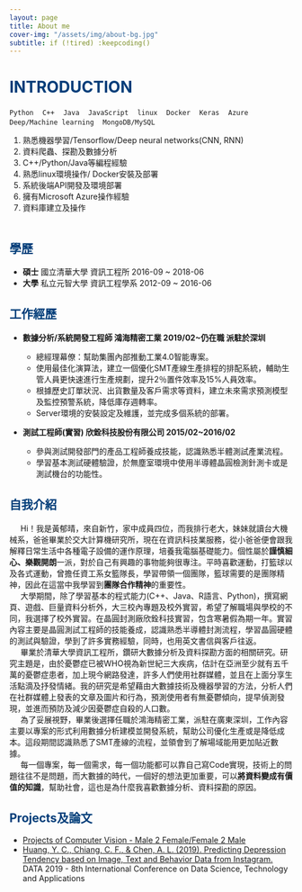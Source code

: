 ```yaml
---
layout: page
title: About me
cover-img: "/assets/img/about-bg.jpg"
subtitle: if (!tired) :keepcoding()
---
```

# <font color="#003D79">INTRODUCTION</font>

`Python` &nbsp;&nbsp;&nbsp;`C++`  &nbsp;&nbsp;&nbsp;`Java`  &nbsp;&nbsp;&nbsp;`JavaScript`  &nbsp;&nbsp;&nbsp;`linux`&nbsp;&nbsp;&nbsp;  `Docker`&nbsp;&nbsp;&nbsp;  `Keras`&nbsp;&nbsp;&nbsp;  `Azure`&nbsp;&nbsp;&nbsp;  `Deep/Machine learning`&nbsp;&nbsp;&nbsp;  `MongoDB/MySQL`


1. 熟悉機器學習/Tensorflow/Deep neural networks(CNN, RNN)
2. 資料爬蟲、探勘及數據分析
3. C++/Python/Java等編程經驗
4. 熟悉linux環境操作/ Docker安裝及部署
5. 系統後端API開發及環境部署
6. 擁有Microsoft Azure操作經驗
7. 資料庫建立及操作
<br><br>

## <font color="#003D79">學歷</font>

*  **碩士** 國立清華大學 資訊工程所 2016-09 ~ 2018-06
*  **大學** 私立元智大學 資訊工程學系 2012-09 ~ 2016-06

## <font color="#003D79">工作經歷</font>

* **數據分析/系統開發工程師 鴻海精密工業 2019/02~仍在職 派駐於深圳**

	- 總經理幕僚：幫助集團內部推動工業4.0智能專案。
	- 使用最佳化演算法，建立一個優化SMT產線生產排程的排配系統，輔助生管人員更快速進行生產規劃，提升2％置件效率及15%人員效率。
    - 根據歷史訂單狀況、出貨數量及客戶需求等資料，建立未來需求預測模型及監控預警系統，降低庫存週轉率。
    - Server環境的安裝設定及維護，並完成多個系統的部署。

* **測試工程師(實習) 欣銓科技股份有限公司 2015/02~2016/02** 

    - 參與測試開發部門的產品工程師養成技能，認識熟悉半體測試產業流程。
    - 學習基本測試硬體驗證，於無塵室環境中使用半導體晶圓檢測針測卡或是測試機台的功能性。

## <font color="#003D79">自我介紹</font>
&nbsp;&nbsp;&nbsp;&nbsp; Hi！我是黃郁晴，來自新竹，家中成員四位，而我排行老大，妹妹就讀台大機械系，爸爸畢業於交大計算機研究所，現在在資訊科技業服務，從小爸爸便會跟我解釋日常生活中各種電子設備的運作原理，培養我電腦基礎能力。個性屬於**謹慎細心、樂觀開朗**一派，對於自己有興趣的事物能夠很專注。平時喜歡運動，打籃球以及各式運動，曾擔任資工系女籃隊長，學習帶領一個團隊，籃球需要的是團隊精神，因此在這當中我學習到**團隊合作精神**的重要性。<br>
&nbsp;&nbsp;&nbsp;&nbsp; 大學期間，除了學習基本的程式能力(C++、Java、R語言、Python)，撰寫網頁、遊戲、巨量資料分析外，大三校內專題及校外實習，希望了解職場與學校的不同，我選擇了校外實習。在晶圓封測廠欣銓科技實習，包含寒暑假為期一年。實習內容主要是晶圓測試工程師的技能養成，認識熟悉半導體封測流程，學習晶圓硬體的測試與驗證，學到了許多實務經驗，同時，也用英文書信與客戶往返。<br>
&nbsp;&nbsp;&nbsp;&nbsp; 畢業於清華大學資訊工程所，鑽研大數據分析及資料探勘方面的相關研究。研究主題是，由於憂鬱症已被WHO視為新世紀三大疾病，估計在亞洲至少就有五千萬的憂鬱症患者，加上現今網路發達，許多人們使用社群媒體，並且在上面分享生活點滴及抒發情緒。我的研究是希望藉由大數據技術及機器學習的方法，分析人們在社群媒體上發表的文章及圖片和行為，預測使用者有無憂鬱傾向，提早偵測發現，並進而預防及減少因憂鬱症自殺的人口數。<br>
&nbsp;&nbsp;&nbsp;&nbsp; 為了妥展視野，畢業後選擇任職於鴻海精密工業，派駐在廣東深圳，工作內容主要以專案的形式利用數據分析建模並開發系統，幫助公司優化生產或是降低成本。這段期間認識熟悉了SMT產線的流程，並領會到了解場域能用更加貼近數據。<br>
&nbsp;&nbsp;&nbsp;&nbsp; 每一個專案，每一個需求，每一個功能都可以靠自己寫Code實現，技術上的問題往往不是問題，而大數據的時代，一個好的想法更加重要，可以**將資料變成有價值的知識**，幫助社會，這也是為什麼我喜歡數據分析、資料探勘的原因。


## <font color="#003D79">Projects及論文</font>

* [Projects of Computer Vision - Male 2 Female/Female 2 Male](https://sites.google.com/view/cvfx17/project/project-i?authuser=0)<br>
* [Huang, Y. C., Chiang, C. F., & Chen, A. L. (2019). Predicting Depression Tendency based on Image, Text and Behavior Data from Instagram.](https://drive.google.com/file/d/1S_2F4NEdDwks0XcS_8vob0Rs1zOIprYN/view?usp=sharing) DATA 2019 - 8th International Conference on Data Science, Technology and Applications